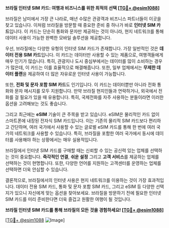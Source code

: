 **브라질 인터넷 SIM 카드: 여행과 비즈니스를 위한 최적의 선택 [[TG💪+ @esim1088](https://t.me/s/esim1088)]**

브라질은 남미에서 가장 큰 나라로, 매년 수많은 관광객과 비즈니스 파트너들이 이곳을 찾고 있습니다. 이처럼 브라질을 방문할 때 중요한 준비 중 하나가 바로 **인터넷 SIM 카드**입니다. 이 카드는 단순히 통화와 문자만 제공하는 것이 아니라, 현지 네트워크를 통해 데이터 사용이 가능한 완벽한 모바일 솔루션을 제공합니다.

우선, 브라질에는 다양한 유형의 인터넷 SIM 카드가 존재합니다. 가장 일반적인 것은 **데이터 전용 SIM 카드**입니다. 이 카드는 데이터만 사용할 수 있는 제품으로, 여행객들에게 매우 인기가 많습니다. 특히, 관광지나 도시 중심부에서는 데이터를 많이 소비하는 경우가 많은데, 이 카드는 이를 효율적으로 해결해줍니다. 또한, 일부 업체에서는 **무제한 데이터 플랜**을 제공하여 더 많은 자유로운 인터넷 사용이 가능합니다.

또한, **전화 및 문자 포함 SIM 카드**도 인기입니다. 이 카드는 데이터뿐만 아니라 전화 통화와 문자 메시지를 모두 지원합니다. 만약 브라질 현지인들과 연락하거나, 외국에서 전화를 걸 필요가 있을 때 유용합니다. 특히, 국제전화를 자주 사용하는 분들이라면 이러한 옵션을 고려해보는 것도 좋습니다.

그리고 최근에는 **eSIM** 기술이 큰 주목을 받고 있습니다. eSIM은 물리적인 카드 없이 스마트폰에 내장된 전자식 SIM 카드입니다. 이는 기존의 물리적 SIM 카드보다 편리하고 간단하며, 여러 국가에서 사용할 수 있는 글로벌 eSIM 카드를 통해 한 번에 여러 국가의 네트워크를 사용할 수 있습니다. 특히, 브라질을 포함한 여러 국가에서 동시에 데이터를 사용해야 하는 상황에서는 매우 실용적입니다.

브라질에서 인터넷 SIM 카드를 구매할 때는 신뢰할 수 있는 공신력 있는 업체를 선택하는 것이 중요합니다. **즉각적인 연결**, **쉬운 설정** 그리고 **고객 서비스**를 제공하는 업체를 선택하는 것이 현명합니다. 또한, 다양한 언어를 지원하는 고객센터를 운영하는 업체를 선택하면 더욱 안심할 수 있습니다.

결론적으로, 브라질에서의 인터넷 사용은 현지 네트워크를 이용하는 것이 가장 효과적입니다. 데이터 전용 SIM 카드, 통화 및 문자 포함 SIM 카드, 그리고 eSIM 등 다양한 선택지가 있으니 자신에게 맞는 옵션을 찾아보세요. 브라질을 방문하기 전에 필요한 인터넷 SIM 카드를 미리 준비한다면 더욱 즐겁고 원활한 여행이 될 것입니다.

**브라질 인터넷 SIM 카드를 통해 브라질의 모든 것을 경험하세요! [[TG💪+ @esim1088](https://t.me/s/esim1088)]**

[[TG💪+ @esim1088](https://t.me/s/esim1088) ![Image](https://i.postimg.cc/Y0z9fWf4/image.png)]